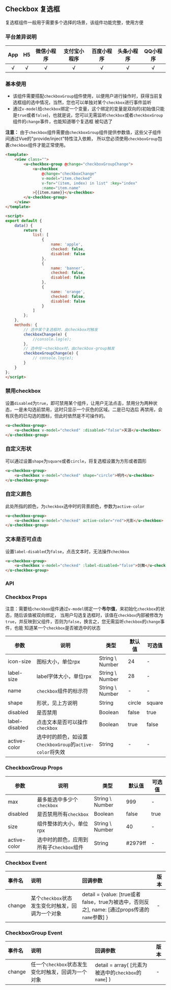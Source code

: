 ## Checkbox 复选框

<demo-model url="/pages/componentsB/checkbox/index"></demo-model>


复选框组件一般用于需要多个选择的场景，该组件功能完整，使用方便

### 平台差异说明

|App|H5|微信小程序|支付宝小程序|百度小程序|头条小程序|QQ小程序|
|:-:|:-:|:-:|:-:|:-:|:-:|:-:|
|√|√|√|√|√|√|√|

### 基本使用

- 该组件需要搭配`checkboxGroup`组件使用，以便用户进行操作时，获得当前复选框组的选中情况，当然，您也可以单独对某个`checkbox`进行事件监听
- 通过`v-model`给`checkbox`绑定一个变量，这个绑定的变量是双向的(初始值只能是`true`或者`false`)，也就是说，您可以无需监听`checkbox`或者`checkboxGroup`组件的`change`事件，也能知道哪个复选框
被勾选了

**注意：** 由于`checkbox`组件需要由`checkboxGroup`组件提供参数值，这些父子组件间通过Vue的"provide/inject"特性注入依赖，
所以您必须使用`checkboxGroup`包裹`checkbox`组件才能正常使用。


```html
<template>
	<view class="">
		<u-checkbox-group @change="checkboxGroupChange">
			<u-checkbox 
				@change="checkboxChange" 
				v-model="item.checked" 
				v-for="(item, index) in list" :key="index" 
				:name="item.name"
			>{{item.name}}</u-checkbox>
		</u-checkbox-group>
	</view>
</template>

<script>
export default {
	data() {
		return {
			list: [
				{
					name: 'apple',
					checked: false,
					disabled: false
				},
				{
					name: 'banner',
					checked: false,
					disabled: false
				},
				{
					name: 'orange',
					checked: false,
					disabled: false
				}
			]
		};
	},
	methods: {
		// 选中某个复选框时，由checkbox时触发
		checkboxChange(e) {
			//console.log(e);
		},
		// 选中任一checkbox时，由checkbox-group触发
		checkboxGroupChange(e) {
			// console.log(e);
		}
	}
};
</script>
```

### 禁用checkbox

设置`disabled`为`true`，即可禁用某个组件，让用户无法点击，禁用分为两种状态，一是未勾选前禁用，这时只显示一个灰色的区域。二是已勾选后
再禁用，会有灰色的已勾选的图标，但此时依然是不可操作的。

```html
<u-checkbox-group>
	<u-checkbox v-model="checked" :disabled="false">天涯</u-checkbox>
</u-checkbox-group>
```

### 自定义形状

可以通过设置`shape`为`square`或者`circle`，将复选框设置为方形或者圆形


```html
<u-checkbox-group>
	<u-checkbox v-model="checked" shape="circle">明月</u-checkbox>
</u-checkbox-group>
```


### 自定义颜色

此处所指的颜色，为`checkbox`选中时的背景颜色，参数为`active-color`


```html
<u-checkbox-group>
	<u-checkbox v-model="checked" active-color="red">光影</u-checkbox>
</u-checkbox-group>
```


### 文本是否可点击

设置`label-disabled`为`false`，点击文本时，无法操作`checkbox`



```html
<u-checkbox-group>
	<u-checkbox v-model="checked" :label-disabled="false">剑舞</u-checkbox>
</u-checkbox-group>
```


### API

### Checkbox Props

注意：需要给`checkbox`组件通过`v-model`绑定一个**布尔值**，来初始化`checkbox`的状态，随后该值被双向绑定，
当用户勾选复选框时，该值在`checkbox`内部被修改为`true`，并反映到父组件，否则为`false`，换言之，您无需监听`checkbox`的`change`事件，也能
知道某一个`checkbox`是否被选中的状态

| 参数          | 说明            | 类型            | 默认值             |  可选值   |
|-------------  |---------------- |---------------|------------------ |-------- |
| icon-size | 图标大小，单位rpx  | String \ Number | 24 | - |
| label-size | label字体大小，单位rpx  | String \ Number | 28 | - |
| name | `checkbox`组件的标示符  | String \ Number | - | - |
| shape | 形状，见上方说明 | String  | circle | square |
| disabled | 是否禁用 | Boolean  | false | true |
| label-disabled | 点击文本是否可以操作`checkbox` | Boolean  | true | false |
| active-color | 选中时的颜色，如设置`CheckboxGroup`的`active-color`将失效 | String  | - | - |



### CheckboxGroup Props

| 参数          | 说明            | 类型            | 默认值             |  可选值   |
|-------------  |---------------- |---------------|------------------ |-------- |
| max | 最多能选中多少个`checkbox`  | String \ Number | 999 | - |
| disabled | 是否禁用所有`checkbox`  | Boolean | false | true |
| size | 组件整体的大小，单位rpx  | String \ Number | 40 | - |
| active-color | 选中时的颜色，应用到所有子`Checkbox`组件 | String  | #2979ff | - |


### Checkbox Event

|事件名|说明|回调参数|版本|
|:-|:-|:-|:-|
| change | 某个`checkbox`状态发生变化时触发，回调为一个对象 | detail = {value: [true或者false，true为被选中，否则反之], name: [通过props传递的`name`参数] } | - |


### CheckboxGroup Event

|事件名|说明|回调参数|版本|
|:-|:-|:-|:-|
| change | 任一个`checkbox`状态发生变化时触发，回调为一个对象 | detail = array( [元素为被选中的`checkbox`的`name`] ) | - |

